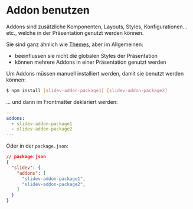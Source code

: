 # Addon benutzen

Addons sind zusätzliche Komponenten, Layouts, Styles, Konfigurationen... etc., welche in der Präsentation genutzt werden können.

Sie sind ganz ähnlich wie [Themes](/themes/use), aber im Allgemeinen:

* beeinflussen sie nicht die globalen Styles der Präsentation
* können mehrere Addons in einer Präsentation genutzt werden

Um Addons müssen manuell installiert werden, damit sie benutzt werden können:

```bash
$ npm install [slidev-addon-package1] [slidev-addon-package2]
```

... und dann im Frontmatter deklariert werden:

```yaml
---
addons:
  - slidev-addon-package1
  - slidev-addon-package2
---
```

Oder in der `package.json`:

```json
// package.json
{
  "slidev": {
    "addons": [
      "slidev-addon-package1",
      "slidev-addon-package2",
    ]
  }
}
```

